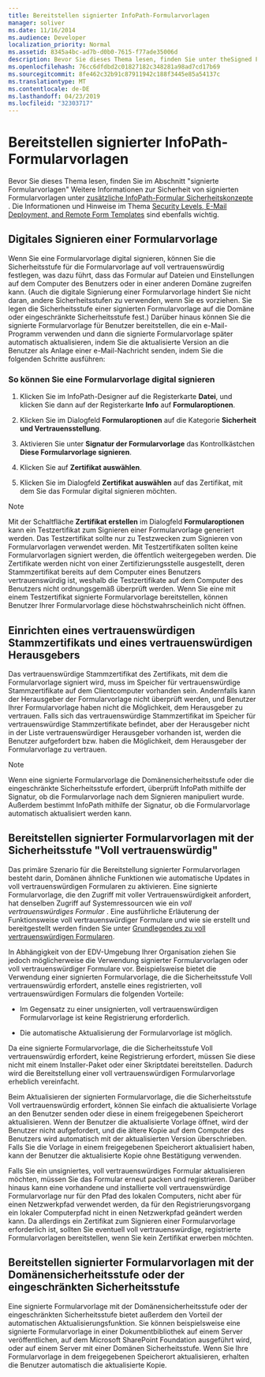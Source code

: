 ```yaml
---
title: Bereitstellen signierter InfoPath-Formularvorlagen
manager: soliver
ms.date: 11/16/2014
ms.audience: Developer
localization_priority: Normal
ms.assetid: 8345a4bc-ad7b-d0b0-7615-f77ade35006d
description: Bevor Sie dieses Thema lesen, finden Sie unter theSigned Form Templatessection in zusätzlichen InfoPath-Formular Sicherheitskonzepte Informationen zur Sicherheit signierter Formularvorlagen. Die Informationen und Hinweise im Thema Security Levels, E-Mail Deployment, and Remote Form Templates sind ebenfalls wichtig.
ms.openlocfilehash: 76cc6dfdbd2c01827182c348281a98ad7cd17b69
ms.sourcegitcommit: 8fe462c32b91c87911942c188f3445e85a54137c
ms.translationtype: MT
ms.contentlocale: de-DE
ms.lasthandoff: 04/23/2019
ms.locfileid: "32303717"
---
```

# <a name="deploying-signed-infopath-form-templates"></a>Bereitstellen signierter InfoPath-Formularvorlagen

Bevor Sie dieses Thema lesen, finden Sie im Abschnitt "signierte Formularvorlagen" Weitere Informationen zur Sicherheit von signierten Formularvorlagen unter [zusätzliche InfoPath-Formular Sicherheitskonzepte](additional-infopath-form-security-concepts.md) . Die Informationen und Hinweise im Thema [Security Levels, E-Mail Deployment, and Remote Form Templates](security-levels-email-deployment-and-remote-form-templates.md) sind ebenfalls wichtig. 
  
## <a name="digitally-signing-a-form-template"></a>Digitales Signieren einer Formularvorlage

Wenn Sie eine Formularvorlage digital signieren, können Sie die Sicherheitsstufe für die Formularvorlage auf voll vertrauenswürdig festlegen, was dazu führt, dass das Formular auf Dateien und Einstellungen auf dem Computer des Benutzers oder in einer anderen Domäne zugreifen kann. (Auch die digitale Signierung einer Formularvorlage hindert Sie nicht daran, andere Sicherheitsstufen zu verwenden, wenn Sie es vorziehen. Sie legen die Sicherheitsstufe einer signierten Formularvorlage auf die Domäne oder eingeschränkte Sicherheitsstufe fest.) Darüber hinaus können Sie die signierte Formularvorlage für Benutzer bereitstellen, die ein e-Mail-Programm verwenden und dann die signierte Formularvorlage später automatisch aktualisieren, indem Sie die aktualisierte Version an die Benutzer als Anlage einer e-Mail-Nachricht senden, indem Sie die folgenden Schritte ausführen:
  
### <a name="to-digitally-sign-a-form-template"></a>So können Sie eine Formularvorlage digital signieren

1. Klicken Sie im InfoPath-Designer auf die Registerkarte **Datei**, und klicken Sie dann auf der Registerkarte **Info** auf **Formularoptionen**. 
    
2. Klicken Sie im Dialogfeld **Formularoptionen** auf die Kategorie **Sicherheit und Vertrauensstellung**. 
    
3. Aktivieren Sie unter **Signatur der Formularvorlage** das Kontrollkästchen **Diese Formularvorlage signieren**. 
    
4. Klicken Sie auf **Zertifikat auswählen**.
    
5. Klicken Sie im Dialogfeld **Zertifikat auswählen** auf das Zertifikat, mit dem Sie das Formular digital signieren möchten. 
    
> [!NOTE]
> Mit der Schaltfläche **Zertifikat erstellen** im Dialogfeld **Formularoptionen** kann ein Testzertifikat zum Signieren einer Formularvorlage generiert werden. Das Testzertifikat sollte nur zu Testzwecken zum Signieren von Formularvorlagen verwendet werden. Mit Testzertifikaten sollten keine Formularvorlagen signiert werden, die öffentlich weitergegeben werden. Die Zertifikate werden nicht von einer Zertifizierungsstelle ausgestellt, deren Stammzertifikat bereits auf dem Computer eines Benutzers vertrauenswürdig ist, weshalb die Testzertifikate auf dem Computer des Benutzers nicht ordnungsgemäß überprüft werden. Wenn Sie eine mit einem Testzertifikat signierte Formularvorlage bereitstellen, können Benutzer Ihrer Formularvorlage diese höchstwahrscheinlich nicht öffnen. 
  
## <a name="establishing-a-trusted-root-certificate-and-publisher"></a>Einrichten eines vertrauenswürdigen Stammzertifikats und eines vertrauenswürdigen Herausgebers

  Das vertrauenswürdige Stammzertifikat des Zertifikats, mit dem die Formularvorlage signiert wird, muss im Speicher für vertrauenswürdige Stammzertifikate auf dem Clientcomputer vorhanden sein. Andernfalls kann der Herausgeber der Formularvorlage nicht überprüft werden, und Benutzer Ihrer Formularvorlage haben nicht die Möglichkeit, dem Herausgeber zu vertrauen. Falls sich das vertrauenswürdige Stammzertifikat im Speicher für vertrauenswürdige Stammzertifikate befindet, aber der Herausgeber nicht in der Liste vertrauenswürdiger Herausgeber vorhanden ist, werden die Benutzer aufgefordert bzw. haben die Möglichkeit, dem Herausgeber der Formularvorlage zu vertrauen. 
  
> [!NOTE]
> Wenn eine signierte Formularvorlage die Domänensicherheitsstufe oder die eingeschränkte Sicherheitsstufe erfordert, überprüft InfoPath mithilfe der Signatur, ob die Formularvorlage nach dem Signieren manipuliert wurde. Außerdem bestimmt InfoPath mithilfe der Signatur, ob die Formularvorlage automatisch aktualisiert werden kann. 
  
## <a name="deploying-signed-form-templates-with-full-trust-access"></a>Bereitstellen signierter Formularvorlagen mit der Sicherheitsstufe "Voll vertrauenswürdig"

Das primäre Szenario für die Bereitstellung signierter Formularvorlagen besteht darin, Domänen ähnliche Funktionen wie automatische Updates in voll vertrauenswürdigen Formularen zu aktivieren. Eine signierte Formularvorlage, die den Zugriff mit voller Vertrauenswürdigkeit anfordert, hat denselben Zugriff auf Systemressourcen wie ein *voll vertrauenswürdiges Formular* . Eine ausführliche Erläuterung der Funktionsweise voll vertrauenswürdiger Formulare und wie sie erstellt und bereitgestellt werden finden Sie unter [Grundlegendes zu voll vertrauenswürdigen Formularen](understanding-fully-trusted-forms.md).
  
In Abhängigkeit von der EDV-Umgebung Ihrer Organisation ziehen Sie jedoch möglicherweise die Verwendung signierter Formularvorlagen oder voll vertrauenswürdiger Formulare vor. Beispielsweise bietet die Verwendung einer signierten Formularvorlage, die die Sicherheitsstufe Voll vertrauenswürdig erfordert, anstelle eines registrierten, voll vertrauenswürdigen Formulars die folgenden Vorteile:
  
- Im Gegensatz zu einer unsignierten, voll vertrauenswürdigen Formularvorlage ist keine Registrierung erforderlich.
    
- Die automatische Aktualisierung der Formularvorlage ist möglich.
    
Da eine signierte Formularvorlage, die die Sicherheitsstufe Voll vertrauenswürdig erfordert, keine Registrierung erfordert, müssen Sie diese nicht mit einem Installer-Paket oder einer Skriptdatei bereitstellen. Dadurch wird die Bereitstellung einer voll vertrauenswürdigen Formularvorlage erheblich vereinfacht.
  
Beim Aktualisieren der signierten Formularvorlage, die die Sicherheitsstufe Voll vertrauenswürdig erfordert, können Sie einfach die aktualisierte Vorlage an den Benutzer senden oder diese in einem freigegebenen Speicherort aktualisieren. Wenn der Benutzer die aktualisierte Vorlage öffnet, wird der Benutzer nicht aufgefordert, und die ältere Kopie auf dem Computer des Benutzers wird automatisch mit der aktualisierten Version überschrieben. Falls Sie die Vorlage in einem freigegebenen Speicherort aktualisiert haben, kann der Benutzer die aktualisierte Kopie ohne Bestätigung verwenden.
  
Falls Sie ein unsigniertes, voll vertrauenswürdiges Formular aktualisieren möchten, müssen Sie das Formular erneut packen und registrieren. Darüber hinaus kann eine vorhandene und installierte voll vertrauenswürdige Formularvorlage nur für den Pfad des lokalen Computers, nicht aber für einen Netzwerkpfad verwendet werden, da für den Registrierungsvorgang ein lokaler Computerpfad nicht in einen Netzwerkpfad geändert werden kann. Da allerdings ein Zertifikat zum Signieren einer Formularvorlage erforderlich ist, sollten Sie eventuell voll vertrauenswürdige, registrierte Formularvorlagen bereitstellen, wenn Sie kein Zertifikat erwerben möchten.
  
## <a name="deploying-signed-form-templates-with-domain-or-restricted-access"></a>Bereitstellen signierter Formularvorlagen mit der Domänensicherheitsstufe oder der eingeschränkten Sicherheitsstufe 

Eine signierte Formularvorlage mit der Domänensicherheitsstufe oder der eingeschränkten Sicherheitsstufe bietet außerdem den Vorteil der automatischen Aktualisierungsfunktion. Sie können beispielsweise eine signierte Formularvorlage in einer Dokumentbibliothek auf einem Server veröffentlichen, auf dem Microsoft SharePoint Foundation ausgeführt wird, oder auf einem Server mit einer Domänen Sicherheitsstufe. Wenn Sie Ihre Formularvorlage in dem freigegebenen Speicherort aktualisieren, erhalten die Benutzer automatisch die aktualisierte Kopie.
  

